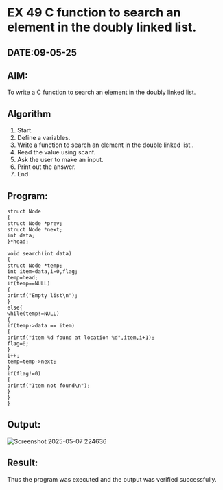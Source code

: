 # EX 49 C function to search an element in the doubly linked list.
## DATE:09-05-25
## AIM:
To write a C function to search an element in the doubly linked list.

## Algorithm
1. Start. 
2. Define a variables. 
3. Write a function to search an element in the double linked list.. 
4. Read the value using scanf. 
5. Ask the user to make an input. 
6. Print out the answer. 
7. End

## Program:
```
struct Node 
{ 
struct Node *prev; 
struct Node *next; 
int data; 
}*head; 
 
void search(int data) 
{ 
struct Node *temp; 
int item=data,i=0,flag; 
temp=head; 
if(temp==NULL) 
{ 
printf("Empty list\n"); 
} 
else{ 
while(temp!=NULL) 
{ 
if(temp->data == item) 
{ 
printf("item %d found at location %d",item,i+1); 
flag=0; 
} 
i++; 
temp=temp->next; 
} 
if(flag!=0) 
{ 
printf("Item not found\n"); 
} 
} 
}
```

## Output:
![Screenshot 2025-05-07 224636](https://github.com/user-attachments/assets/e1a2f71b-4dd1-4e50-ad5e-ea4e1b69f084)


## Result:
Thus the program was executed and the output was verified successfully.
